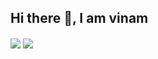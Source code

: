 ## Hi there 👋, I am vinam
<img align="center" src="https://github-readme-stats.vercel.app/api?username=v1nam&show_icons=true&layout=compact&theme=gruvbox&hide_border=true&include_all_commits=true" />
<img align="center" src="https://github-readme-stats.vercel.app/api/top-langs/?username=v1nam&layout=compact&card_width=450&show_icons=true&show_icons=true&theme=gruvbox&hide_border=true"/><br>

